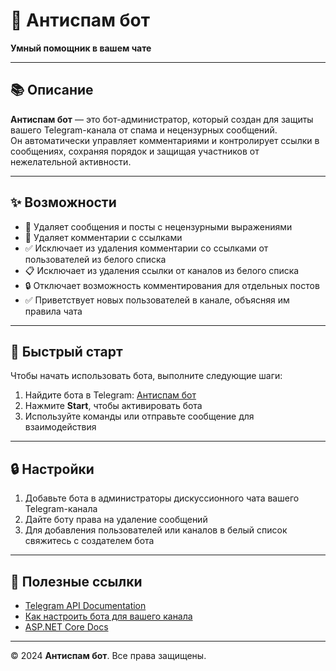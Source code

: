 # 🤖 Антиспам бот  
**Умный помощник в вашем чате**  

---

## 📚 Описание  
**Антиспам бот** — это бот-администратор, который создан для защиты вашего Telegram-канала от спама и нецензурных сообщений.  
Он автоматически управляет комментариями и контролирует ссылки в сообщениях, сохраняя порядок и защищая участников от нежелательной активности.

---

## ✨ Возможности  
- 🚫 Удаляет сообщения и посты с нецензурными выражениями  
- 🚫 Удаляет комментарии с ссылками  
- ✅ Исключает из удаления комментарии со ссылками от пользователей из белого списка  
- 📋 Исключает из удаления ссылки от каналов из белого списка  
- 🔒 Отключает возможность комментирования для отдельных постов  
- ✅ Приветствует новых пользователей в канале, объясняя им правила чата  

---

## 🚀 Быстрый старт  

Чтобы начать использовать бота, выполните следующие шаги:  

1. Найдите бота в Telegram: [Антиспам бот](https://t.me/YN_AntispamBot)  
2. Нажмите **Start**, чтобы активировать бота  
3. Используйте команды или отправьте сообщение для взаимодействия  

---

## 🔒 Настройки  
1. Добавьте бота в администраторы дискуссионного чата вашего Telegram-канала  
2. Дайте боту права на удаление сообщений  
3. Для добавления пользователей или каналов в белый список свяжитесь с создателем бота  

---

## 🔗 Полезные ссылки  
- [Telegram API Documentation](https://core.telegram.org/bots/api)  
- [Как настроить бота для вашего канала](https://core.telegram.org/bots)  
- [ASP.NET Core Docs](https://learn.microsoft.com/aspnet/core)  

---

&copy; 2024 **Антиспам бот**. Все права защищены.  
